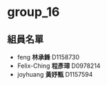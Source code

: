 # group_16

## 組員名單
- feng **林承鋒** D1158730
- Felix-Ching **程彥璋** D0978214
- joyhuang **黃妤甄** D1157594
